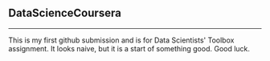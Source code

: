 ## DataScienceCoursera
 ----
This is my first github submission and is for Data Scientists' Toolbox assignment.
It looks naive, but it is a start of something good.
Good luck.

